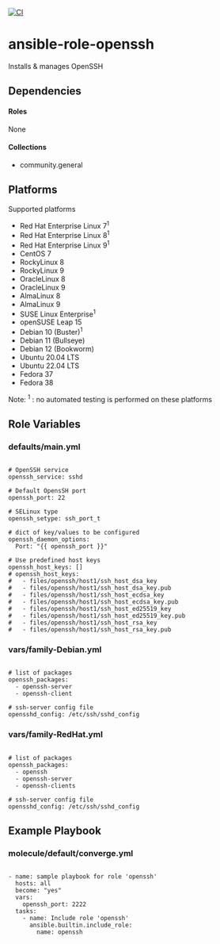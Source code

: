 [![CI](https://github.com/de-it-krachten/ansible-role-openssh/workflows/CI/badge.svg?event=push)](https://github.com/de-it-krachten/ansible-role-openssh/actions?query=workflow%3ACI)


# ansible-role-openssh

Installs & manages OpenSSH



## Dependencies

#### Roles
None

#### Collections
- community.general

## Platforms

Supported platforms

- Red Hat Enterprise Linux 7<sup>1</sup>
- Red Hat Enterprise Linux 8<sup>1</sup>
- Red Hat Enterprise Linux 9<sup>1</sup>
- CentOS 7
- RockyLinux 8
- RockyLinux 9
- OracleLinux 8
- OracleLinux 9
- AlmaLinux 8
- AlmaLinux 9
- SUSE Linux Enterprise<sup>1</sup>
- openSUSE Leap 15
- Debian 10 (Buster)<sup>1</sup>
- Debian 11 (Bullseye)
- Debian 12 (Bookworm)
- Ubuntu 20.04 LTS
- Ubuntu 22.04 LTS
- Fedora 37
- Fedora 38

Note:
<sup>1</sup> : no automated testing is performed on these platforms

## Role Variables
### defaults/main.yml
<pre><code>
# OpenSSH service
openssh_service: sshd

# Default OpensSH port
openssh_port: 22

# SELinux type
openssh_setype: ssh_port_t

# dict of key/values to be configured
openssh_daemon_options:
  Port: "{{ openssh_port }}"

# Use predefined host keys
openssh_host_keys: []
# openssh_host_keys:
#   - files/openssh/host1/ssh_host_dsa_key
#   - files/openssh/host1/ssh_host_dsa_key.pub
#   - files/openssh/host1/ssh_host_ecdsa_key
#   - files/openssh/host1/ssh_host_ecdsa_key.pub
#   - files/openssh/host1/ssh_host_ed25519_key
#   - files/openssh/host1/ssh_host_ed25519_key.pub
#   - files/openssh/host1/ssh_host_rsa_key
#   - files/openssh/host1/ssh_host_rsa_key.pub
</pre></code>


### vars/family-Debian.yml
<pre><code>
# list of packages
openssh_packages:
  - openssh-server
  - openssh-client

# ssh-server config file
opensshd_config: /etc/ssh/sshd_config
</pre></code>

### vars/family-RedHat.yml
<pre><code>
# list of packages
openssh_packages:
  - openssh
  - openssh-server
  - openssh-clients

# ssh-server config file
opensshd_config: /etc/ssh/sshd_config
</pre></code>



## Example Playbook
### molecule/default/converge.yml
<pre><code>
- name: sample playbook for role 'openssh'
  hosts: all
  become: "yes"
  vars:
    openssh_port: 2222
  tasks:
    - name: Include role 'openssh'
      ansible.builtin.include_role:
        name: openssh
</pre></code>
